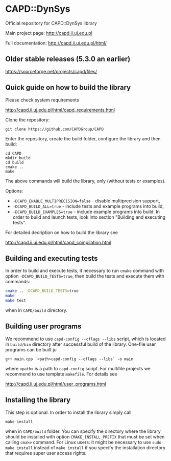 # CAPD::DynSys
Official repository for CAPD::DynSys library

Main project page: http://capd.ii.uj.edu.pl

Full documentation: http://capd.ii.uj.edu.pl/html/

## Older stable releases (5.3.0 an earlier)

https://sourceforge.net/projects/capd/files/


## Quick guide on how to build the library

Please check system requirements

http://capd.ii.uj.edu.pl/html/capd_requirements.html

Clone the repository:

    git clone https://github.com/CAPDGroup/CAPD
    
Enter the repository, create the build folder, configure the library and then build:

    cd CAPD
    mkdir build
    cd build
    cmake ..
    make

The above commands will build the library, only (without tests or examples). 

Options:

* `-DCAPD_ENABLE_MULTIPRECISION=false` - disable multiprecision support,
* `-DCAPD_BUILD_ALL=true` - include tests and example programs into build, 
* `-DCAPD_BUILD_EXAMPLES=true` - include example programs into build. In order to build and launch tests, look into section "Building and executing tests".

For detailed decription on how to build the library see

http://capd.ii.uj.edu.pl/html/capd_compilation.html

## Building and executing tests

In order to build and execute tests, it necessary to run `cmake` command with option `-DCAPD_BUILD_TESTS=true`, then build the tests and execute them with commands:

```bash
cmake .. -DCAPD_BUILD_TESTS=true
make
make test
```
   
when in `CAPD/build` directory.

## Building user programs

We recommend to use 
```capd-config --cflags --libs```
script, which is located in `build/bin` directory after successful build of the library. One-file user programs can be built ju

```g++ main.cpp `<path>capd-config --cflags --libs` -o main```

where `<path>` is a path to `capd-config` script. For multifile projects we recommend to use template `makefile`. For details see

http://capd.ii.uj.edu.pl/html/user_programs.html

## Installing the library

This step is optional. In order to install the library simply call

    make install

when in `CAPD/build` folder. You can specify the directory where the library should be installed with option `CMAKE_INSTALL_PREFIX` that must be set when calling `cmake` command. For Linux users: it might be necessary to use `sudo make install` instead of `make install` if you specify the installation directory that requires super user access rights.
